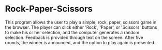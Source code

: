 # Rock-Paper-Scissors

This program allows the user to play a simple, rock, paper, scissors game in the browser. The player can click either 'Rock', 'Paper', or 'Scissors' buttons to make his or her selection, and the computer generates a random selection. Feedback is provided through text on the screen. After five rounds, the winner is announced, and the option to play again is presented.